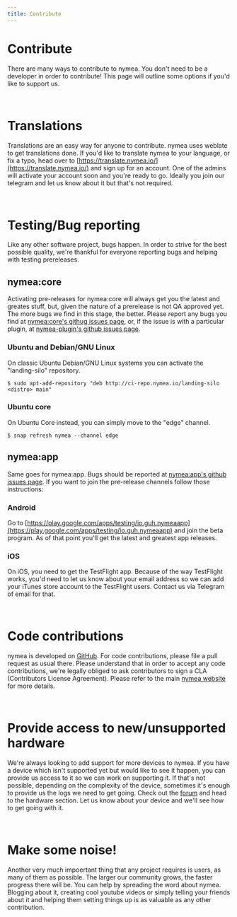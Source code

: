 ```yaml
---
title: Contribute
---
```

# Contribute

There are many ways to contribute to nymea. You don't need to be a developer in order to contribute! This page will outline some options if you'd like to support us.

<br>


# Translations

Translations are an easy way for anyone to contribute. nymea uses weblate to get translations done. If you'd like to translate nymea to your language, or fix a typo, head over to [https://translate.nymea.io/](https://translate.nymea.io/) and sign up for an account. One of the admins will activate your account soon and you're ready to go. Ideally you join our telegram and let us know about it but that's not required.


<br>


# Testing/Bug reporting

Like any other software project, bugs happen. In order to strive for the best possible quality, we're thankful for everyone reporting bugs and helping with testing prereleases.


## nymea:core

Activating pre-releases for nymea:core will always get you the latest and greates stuff, but, given the nature of a prerelease is not QA approved yet. The more bugs we find in this stage, the better. Please report any bugs you find at [nymea:core's githug issues page](https://github.com/guh/nymea/issues), or, if the issue is with a particular plugin, at [nymea-plugin's github issues page](https://github.com/guh/nymea-plugins/issues).


### Ubuntu and Debian/GNU Linux

On classic Ubuntu Debian/GNU Linux systems you can activate the "landing-silo" repository.

    $ sudo apt-add-repository "deb http://ci-repo.nymea.io/landing-silo <distro> main"


### Ubuntu core

On Ubuntu Core instead, you can simply move to the "edge" channel.

    $ snap refresh nymea --channel edge


## nymea:app

Same goes for nymea:app. Bugs should be reported at [nymea:app's github issues page](https://github.com/guh/nymea-app/issues). If you want to join the pre-release channels follow those instructions:

### Android

Go to [https://play.google.com/apps/testing/io.guh.nymeaapp](https://play.google.com/apps/testing/io.guh.nymeaapp) and join the beta program. As of that point you'll get the latest and greatest app releases.

### iOS

On iOS, you need to get the TestFlight app. Because of the way TestFlight works, you'd need to let us know about your email address so we can add your iTunes store account to the TestFlight users. Contact us via Telegram of email for that.

<br>

# Code contributions

nymea is developed on [GitHub](https://github.com/guh). For code contributions, please file a pull request as usual there. Please understand that in order to accept any code contributions, we're legally obliged to ask contributors to sign a CLA (Contributors License Agreement). Please refer to the main [nymea website](https://nymea.io/en/contribute) for more details.

<br>

# Provide access to new/unsupported hardware

We're always looking to add support for more devices to nymea. If you have a device which isn't supported yet but would like to see it happen, you can provide us access to it so we can work on supporting it. If that's not possible, depending on the complexity of the device, sometimes it's enough to provide us the logs we need to get going. Check out the [forum](https://forum.nymea.io) and head to the hardware section. Let us know about your device and we'll see how to get going with it.

<br>

# Make some noise!

Another very much impoertant thing that any project requires is users, as many of them as possible. The larger our community grows, the faster progress there will be. You can help by spreading the word about nymea. Blogging about it, creating cool youtube videos or simply telling your friends about it and helping them setting things up is as valuable as any other contribution.

